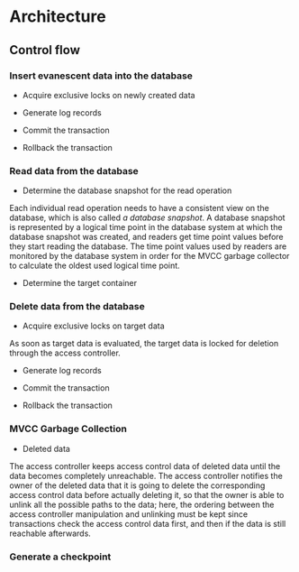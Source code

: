 <!--
SPDX-FileCopyrightText: 2023 Changgyoo Park <wvwwvwwv@me.com>

SPDX-License-Identifier: Apache-2.0
-->

# Architecture

## Control flow

### Insert evanescent data into the database

* Acquire exclusive locks on newly created data

* Generate log records

* Commit the transaction

* Rollback the transaction

### Read data from the database

* Determine the database snapshot for the read operation

Each individual read operation needs to have a consistent view on the database, which is also called _a database snapshot_. A database snapshot is represented by a logical time point in the database system at which the database snapshot was created, and readers get time point values before they start reading the database. The time point values used by readers are monitored by the database system in order for the MVCC garbage collector to calculate the oldest used logical time point.

* Determine the target container

### Delete data from the database

* Acquire exclusive locks on target data

As soon as target data is evaluated, the target data is locked for deletion through the access controller.

* Generate log records

* Commit the transaction

* Rollback the transaction

### MVCC Garbage Collection

* Deleted data

The access controller keeps access control data of deleted data until the data becomes completely unreachable. The access controller notifies the owner of the deleted data that it is going to delete the corresponding access control data before actually deleting it, so that the owner is able to unlink all the possible paths to the data; here, the ordering between the access controller manipulation and unlinking must be kept since transactions check the access control data first, and then if the data is still reachable afterwards.

### Generate a checkpoint
